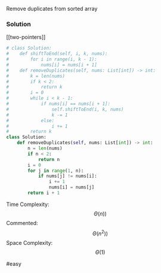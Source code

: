 Remove duplicates from sorted array

### Solution

[[two-pointers]]

```python
# class Solution:
#    def shiftToEnd(self, i, k, nums):
#        for i in range(i, k - 1):
#            nums[i] = nums[i + 1]
#    def removeDuplicates(self, nums: List[int]) -> int:
#        k = len(nums)
#        if k < 2:
#            return k
#        i = 0
#        while i < k - 1:
#            if nums[i] == nums[i + 1]:
#                self.shiftToEnd(i, k, nums)
#                k -= 1
#            else:
#                i += 1
#        return k
class Solution:
    def removeDuplicates(self, nums: List[int]) -> int:
        n = len(nums)
        if n < 2:
            return n
        i = 0
        for j in range(1, n):
            if nums[j] != nums[i]:
                i += 1
                nums[i] = nums[j]
        return i + 1
```

Time Complexity: $$\Theta(n))$$ Commented: $$\Theta(n^2))$$
Space Complexity:  $$\Theta(1)$$

#easy 